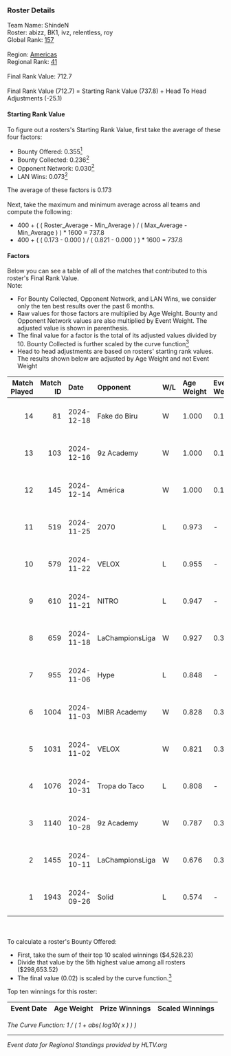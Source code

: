 ### Roster Details<br />
Team Name: ShindeN<br />
Roster: abizz, BK1, ivz, relentless, roy<br />
Global Rank: [157](../../standings_global_2024_12_31.md)<br />
<br />
Region: [Americas]( ../../standings_americas_2024_12_31.md)<br />
Regional Rank: [41]( ../../standings_americas_2024_12_31.md)<br />
<br />
Final Rank Value:  712.7<br />
<br />
Final Rank Value (712.7) = Starting Rank Value (737.8) + Head To Head Adjustments (-25.1)<br />

#### Starting Rank Value<br />
To figure out a rosters's Starting Rank Value, first take the average of these four factors:<br />
- Bounty Offered: 0.355[<sup>1</sup>](#table2)
- Bounty Collected: 0.236[<sup>2</sup>](#table1)
- Opponent Network: 0.030[<sup>2</sup>](#table1)
- LAN Wins: 0.073[<sup>2</sup>](#table1)

The average of these factors is 0.173<br />
<br />
Next, take the maximum and minimum average across all teams and compute the following:<br />
- 400 + ( ( Roster_Average - Min_Average ) / ( Max_Average - Min_Average ) ) * 1600 = 737.8
- 400 + ( ( 0.173 - 0.000 ) / ( 0.821 - 0.000 ) ) * 1600 = 737.8


#### Factors<br />
Below you can see a table of all of the matches that contributed to this roster's Final Rank Value.<br />
Note:<br />

- For Bounty Collected, Opponent Network, and LAN Wins, we consider only the ten best results over the past 6 months.
- Raw values for those factors are multiplied by Age Weight. Bounty and Opponent Network values are also multiplied by Event Weight. The adjusted value is shown in parenthesis.
- The final value for a factor is the total of its adjusted values divided by 10. Bounty Collected is further scaled by the curve function[<sup>3</sup>](#curveFunction)
- Head to head adjustments are based on rosters' starting rank values. The results shown below are adjusted by Age Weight and not Event Weight
<span id="table1"></span><br />


| Match Played | Match ID | Date       | Opponent        | W/L | Age Weight | Event Weight | Bounty Collected | Opponent Network | LAN Wins  | H2H Adj. | Roster                           |
| -: | -: | :- | :- | :- | :- | :- | :- | :- | :- | -: | :- |
|           14 |       81 | 2024-12-18 | Fake do Biru    | W   | 1.000      | 0.143        | 0.000 (0.000)    | 0.130 (0.019)    | 0 (0.000) |     9.85 | abizz, BK1, ivz, relentless, roy |
|           13 |      103 | 2024-12-16 | 9z Academy      | W   | 1.000      | 0.143        | 0.000 (0.000)    | 0.253 (0.036)    | 0 (0.000) |     8.46 | abizz, BK1, ivz, relentless, roy |
|           12 |      145 | 2024-12-14 | América         | W   | 1.000      | 0.143        | 0.000 (0.000)    | 0.000 (0.000)    | 0 (0.000) |     5.08 | abizz, BK1, ivz, relentless, roy |
|           11 |      519 | 2024-11-25 | 2070            | L   | 0.973      | -            | -                | -                | -         |   -17.87 | abizz, BK1, ivz, relentless, roy |
|           10 |      579 | 2024-11-22 | VELOX           | L   | 0.955      | -            | -                | -                | -         |   -21.84 | abizz, BK1, ivz, relentless, roy |
|            9 |      610 | 2024-11-21 | NITRO           | L   | 0.947      | -            | -                | -                | -         |   -17.63 | abizz, BK1, ivz, relentless, roy |
|            8 |      659 | 2024-11-18 | LaChampionsLiga | W   | 0.927      | 0.371        | 0.009 (0.003)    | 0.119 (0.041)    | 0 (0.000) |     8.90 | abizz, BK1, ivz, relentless, roy |
|            7 |      955 | 2024-11-06 | Hype            | L   | 0.848      | -            | -                | -                | -         |   -11.65 | abizz, BK1, ivz, relentless, roy |
|            6 |     1004 | 2024-11-03 | MIBR Academy    | W   | 0.828      | 0.371        | 0.003 (0.001)    | 0.196 (0.060)    | 0 (0.000) |     9.68 | abizz, BK1, ivz, relentless, roy |
|            5 |     1031 | 2024-11-02 | VELOX           | W   | 0.821      | 0.371        | 0.000 (0.000)    | 0.158 (0.048)    | 0 (0.000) |     6.39 | abizz, BK1, ivz, relentless, roy |
|            4 |     1076 | 2024-10-31 | Tropa do Taco   | L   | 0.808      | -            | -                | -                | -         |   -12.78 | abizz, BK1, ivz, relentless, roy |
|            3 |     1140 | 2024-10-28 | 9z Academy      | W   | 0.787      | 0.371        | 0.000 (0.000)    | 0.253 (0.074)    | 0 (0.000) |     5.46 | abizz, BK1, ivz, relentless, roy |
|            2 |     1455 | 2024-10-11 | LaChampionsLiga | W   | 0.676      | 0.335        | 0.009 (0.002)    | 0.119 (0.027)    | 1 (0.676) |     7.91 | abizz, BK1, ivz, relentless, roy |
|            1 |     1943 | 2024-09-26 | Solid           | L   | 0.574      | -            | -                | -                | -         |    -5.08 | abizz, BK1, ivz, relentless, roy |

<br />
<span id="table2"></span><br />
To calculate a roster's Bounty Offered:<br />

- First, take the sum of their top 10 scaled winnings ($4,528.23)
- Divide that value by the 5th highest value among all rosters ($298,653.52)
- The final value (0.02) is scaled by the curve function.[<sup>3</sup>](#curveFunction)

Top ten winnings for this roster:<br />

| Event Date | Age Weight | Prize Winnings | Scaled Winnings |
| :- | -: | :- | :- |


<span id="curveFunction"></span>_The Curve Function: 1 / ( 1 + abs( log10( x ) ) )_<br />

---
_Event data for Regional Standings provided by HLTV.org_<br />
